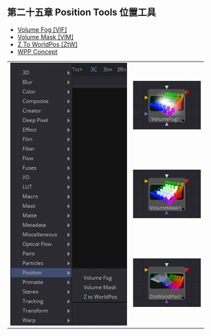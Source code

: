 ## 第二十五章 Position Tools 位置工具

- [Volume Fog [VlF]](./Volume%20Fog%20[VlF].md) 
- [Volume Mask [VlM]](./Volume%20Mask%20[VlM].md) 
- [Z To WorldPos [ZtW]](./Z%20To%20WorldPos%20[ZtW].md) 
- [WPP Concept](./WPP%20Concept.md)

<table id="img">
  <tr>
    <td rowspan="3"><img src="images/Position_index.png" alt="Position_index"></td>
    <td><img src="images/index_VolumeFog.jpg" alt="index_VolumeFog"></td>
  </tr>
  <tr>
    <td><img src="images/index_VolumeMask.jpg" alt="index_VolumeMask"></td>
  </tr>
  <tr>
    <td><img src="images/index_ZToWorldPos.jpg" alt="index_ZToWorldPos"></td>
  </tr>
</table>

